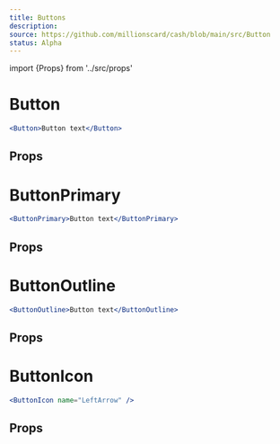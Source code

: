 ```yaml
---
title: Buttons
description:
source: https://github.com/millionscard/cash/blob/main/src/Button
status: Alpha
---
```


import {Props} from '../src/props'

# Button

```jsx
<Button>Button text</Button>
```

## Props

<Props of="Button" />

# ButtonPrimary

```jsx
<ButtonPrimary>Button text</ButtonPrimary>
```

## Props

<Props of="ButtonPrimary" />

# ButtonOutline

```jsx
<ButtonOutline>Button text</ButtonOutline>
```

## Props

<Props of="ButtonOutline" />

# ButtonIcon

```jsx
<ButtonIcon name="LeftArrow" />
```

## Props

<Props of="ButtonIcon" />
